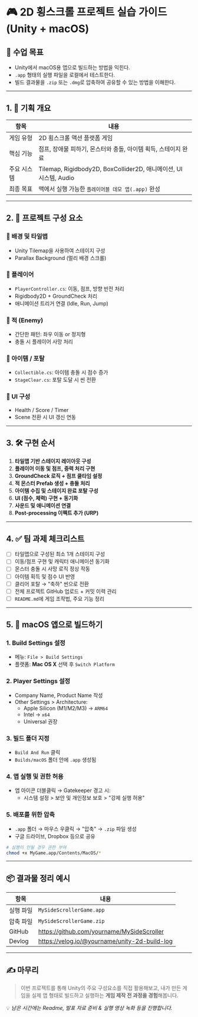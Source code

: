 # 🎮 2D 횡스크롤 프로젝트 실습 가이드 (Unity + macOS)

## 🧠 수업 목표

- Unity에서 macOS용 앱으로 빌드하는 방법을 익힌다.  
- `.app` 형태의 실행 파일을 로컬에서 테스트한다.  
- 빌드 결과물을 `.zip` 또는 `.dmg`로 압축하여 공유할 수 있는 방법을 이해한다.

---

## 1. 🎯 기획 개요

| 항목 | 내용 |
|------|------|
| 게임 유형 | 2D 횡스크롤 액션 플랫폼 게임 |
| 핵심 기능 | 점프, 장애물 피하기, 몬스터와 충돌, 아이템 획득, 스테이지 완료 |
| 주요 시스템 | Tilemap, Rigidbody2D, BoxCollider2D, 애니메이션, UI 시스템, Audio |
| 최종 목표 | 맥에서 실행 가능한 `플레이어블 데모 앱(.app)` 완성 |

---

## 2. 🧱 프로젝트 구성 요소

### 📌 배경 및 타일맵
- Unity Tilemap을 사용하여 스테이지 구성
- Parallax Background (멀리 배경 스크롤)

### 👦 플레이어
- `PlayerController.cs`: 이동, 점프, 방향 반전 처리
- Rigidbody2D + GroundCheck 처리
- 애니메이션 트리거 연결 (Idle, Run, Jump)

### 👾 적 (Enemy)
- 간단한 패턴: 좌우 이동 or 정지형
- 충돌 시 플레이어 사망 처리

### 🎁 아이템 / 포탈
- `Collectible.cs`: 아이템 충돌 시 점수 증가
- `StageClear.cs`: 포탈 도달 시 씬 전환

### 🧠 UI 구성
- Health / Score / Timer
- Scene 전환 시 UI 갱신 연동

---

## 3. 🛠 구현 순서

1. **타일맵 기반 스테이지 레이아웃 구성**
2. **플레이어 이동 및 점프, 중력 처리 구현**
3. **GroundCheck 로직 + 점프 쿨타임 설정**
4. **적 몬스터 Prefab 생성 + 충돌 처리**
5. **아이템 수집 및 스테이지 완료 포탈 구성**
6. **UI (점수, 체력) 구현 + 동기화**
7. **사운드 및 애니메이션 연결**
8. **Post-processing 이펙트 추가 (URP)**

---

## 4. ✅ 팀 과제 체크리스트

- [ ] 타일맵으로 구성된 최소 1개 스테이지 구성
- [ ] 이동/점프 구현 및 캐릭터 애니메이션 동기화
- [ ] 몬스터 충돌 시 사망 로직 정상 작동
- [ ] 아이템 획득 및 점수 UI 반영
- [ ] 클리어 포탈 → "축하" 씬으로 전환
- [ ] 전체 프로젝트 GitHub 업로드 + 커밋 이력 관리
- [ ] `README.md`에 게임 조작법, 주요 기능 정리

---

## 5. 🍎 macOS 앱으로 빌드하기

### 1. **Build Settings 설정**
- 메뉴: `File > Build Settings`
- 플랫폼: **Mac OS X** 선택 후 `Switch Platform`

### 2. **Player Settings 설정**
- Company Name, Product Name 작성
- Other Settings > Architecture:
  - Apple Silicon (M1/M2/M3) → `ARM64`
  - Intel → `x64`
  - Universal 권장

### 3. **빌드 폴더 지정**
- `Build And Run` 클릭
- `Builds/macOS` 폴더 안에 `.app` 생성됨

### 4. **앱 실행 및 권한 허용**
- 앱 아이콘 더블클릭 → Gatekeeper 경고 시:
  - 시스템 설정 > 보안 및 개인정보 보호 > "강제 실행 허용"

### 5. **배포를 위한 압축**
- `.app` 폴더 → 마우스 우클릭 → "압축" → `.zip` 파일 생성
- 구글 드라이브, Dropbox 등으로 공유

```bash
# 실행이 안될 경우 권한 부여
chmod +x MyGame.app/Contents/MacOS/*
```

---

## 📦 결과물 정리 예시

| 항목 | 내용 |
|------|------|
| 실행 파일 | `MySideScrollerGame.app` |
| 압축 파일 | `MySideScrollerGame.zip` |
| GitHub | https://github.com/yourname/MySideScroller |
| Devlog | https://velog.io/@yourname/unity-2d-build-log |

---

## ✍️ 마무리

> 이번 프로젝트를 통해 Unity의 주요 구성요소를 직접 활용해보고,
> 내가 만든 게임을 실제 앱 형태로 빌드하고 실행하는 **게임 제작 전 과정을 경험**해봅니다.

💡 *남은 시간에는 Readme, 발표 자료 준비 & 실행 영상 녹화 등을 진행합니다.*
